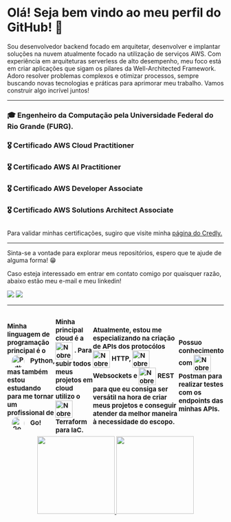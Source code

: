 # Olá! Seja bem vindo ao meu perfil do GitHub! 🫡

Sou desenvolvedor backend focado em arquitetar, desenvolver e implantar soluções na nuvem atualmente focado na utilização de serviços AWS. 
Com experiência em arquiteturas serverless de alto desempenho, meu foco está em criar aplicações que sigam os pilares da Well-Architected Framework. 
Adoro resolver problemas complexos e otimizar processos, sempre buscando novas tecnologias e práticas para aprimorar meu trabalho. 
Vamos construir algo incrível juntos!

---

### 🎓 Engenheiro da Computação pela Universidade Federal do Rio Grande (FURG).
### 🎖️ Certificado AWS Cloud Practitioner
### 🎖️ Certificado AWS AI Practitioner
### 🎖️ Certificado AWS Developer Associate
### 🎖️ Certificado AWS Solutions Architect Associate

##

<p>Para validar minhas certificações, sugiro que visite minha <a href = "https://www.credly.com/users/nicolas-nobre-brasil" target = "_blank"> página do Credly. </a></p>

---

Sinta-se a vontade para explorar meus repositórios, espero que te ajude de alguma forma! 😁

Caso esteja interessado em entrar em contato comigo por quaisquer razão, abaixo estão meu e-mail e meu linkedin!

<div>
  <a href = "mailto:nicolaunobreb@gmail.com"><img src="https://img.shields.io/badge/-Gmail-%23333?style=for-the-badge&logo=gmail&logoColor=white" target="_blank"></a>
  <a href="https://www.linkedin.com/in/nicolas-nobre-brasil-6563a7226/" target="_blank"><img src="https://img.shields.io/badge/-LinkedIn-%230077B5?style=for-the-badge&logo=linkedin&logoColor=white" target="_blank"></a> 
</div>

---

<div style="display: flex; align-items: center;">
    <p style="font-size: 15px; font-weight: bold; margin-bottom: 5px;">Minha linguagem de programação principal é o
    <img align="center" alt="Python" height="30" style="border-radius: 50%; width: 30px; height: 30px; margin-left: 10px; margin-right: 10px" src="https://user-images.githubusercontent.com/25181517/183423507-c056a6f9-1ba8-4312-a350-19bcbc5a8697.png" />
    Python, mas também estou estudando para me tornar um profissional de 
    <img align="center" alt="Go" height="30" style="border-radius: 50%; width: 30px; height: 30px; margin-left: 10px; margin-right: 10px" src="https://user-images.githubusercontent.com/25181517/192149581-88194d20-1a37-4be8-8801-5dc0017ffbbe.png">
    Go!</p>
    <p style="font-size: 15px; font-weight: bold; margin-bottom: 5px;"> Minha principal cloud é a 
    <img align="center" alt="Nobre-AWS"       height="40" width="40" src="https://user-images.githubusercontent.com/25181517/183896132-54262f2e-6d98-41e3-8888-e40ab5a17326.png">
    . Para subir todos meus projetos em cloud utilizo o 
    <img align="center" alt="Nobre-Terraform" height="40" width="40" src="https://user-images.githubusercontent.com/25181517/183345121-36788a6e-5462-424a-be67-af1ebeda79a2.png">
    Terraform para IaC.
    </p>
    <p style="font-size: 15px; font-weight: bold; margin-bottom: 5px;"> Atualmente, estou me especializando na criação de APIs dos protocólos
    <img align="center" alt="Nobre-HTTP"      height="40" width="40" src="https://user-images.githubusercontent.com/25181517/192107854-765620d7-f909-4953-a6da-36e1ef69eea6.png">
    HTTP, 
    <img align="center" alt="Nobre-Websocket" height="40" width="40" src="https://user-images.githubusercontent.com/25181517/187070862-03888f18-2e63-4332-95fb-3ba4f2708e59.png">
    Websockets e
    <img align="center" alt="Nobre-REST"      height="40" width="40" src="https://user-images.githubusercontent.com/25181517/192107858-fe19f043-c502-4009-8c47-476fc89718ad.png">
    REST para que eu consiga ser versátil na hora de criar meus projetos e conseguir atender da melhor maneira à necessidade do escopo. 
    </p>
    <p style="font-size: 15px; font-weight: bold; margin-bottom: 5px;"> Possuo conhecimento com 
    <img align="center" alt="Nobre-Postman"   height="40" width="40" src="https://user-images.githubusercontent.com/25181517/192109061-e138ca71-337c-4019-8d42-4792fdaa7128.png">
    Postman para realizar testes com os endpoints das minhas APIs.
    </p>
</div>

<div align="center">
  <a href="https://github.com/NicolauNobre">
  <img height="180em" src="https://github-readme-stats.vercel.app/api?username=NicolauNobre&show_icons=true&theme=tokyonight&include_all_commits=true&count_private=true"/>
  <img height="180em" src="https://github-readme-stats.vercel.app/api/top-langs/?username=NicolauNobre&layout=compact&langs_count=7&theme=tokyonight"/>
</div>

<div style="display: inline_block"><br>

</div>
